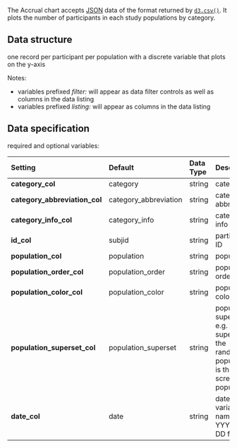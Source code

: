 The Accrual chart accepts [JSON](https://en.wikipedia.org/wiki/JSON) data of the format returned by [`d3.csv()`](https://github.com/d3/d3-3.x-api-reference/blob/master/CSV.md). It plots the number of participants in each study populations by category.

## Data structure
one record per participant per population with a discrete variable that plots on the y-axis

Notes:
- variables prefixed _filter:_ will appear as data filter controls as well as columns in the data listing
- variables prefixed _listing:_ will appear as columns in the data listing

## Data specification
required and optional variables:

| Setting | Default | Data Type | Description | Required? |
|:--------|:--------|:----------|:------------|:---------:|
|**category_col**|category|string|category|**Y**|
|**category_abbreviation_col**|category_abbreviation|string|category abbreviation||
|**category_info_col**|category_info|string|category info||
|**id_col**|subjid|string|participant ID||
|**population_col**|population|string|population|**Y**|
|**population_order_col**|population_order|string|population order||
|**population_color_col**|population_color|string|population color||
|**population_superset_col**|population_superset|string|population superset, e.g. the superset of the randomized population is the screened population||
|**date_col**|date|string|date variable name in YYYY-MM-DD format||